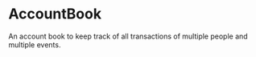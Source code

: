 # AccountBook
An account book to keep track of all transactions of multiple people and multiple events. 

